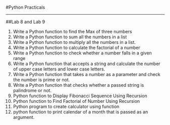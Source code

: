 #Python Practicals

---

##Lab 8 and Lab 9

1. Write a Python function to find the Max of three numbers
2. Write a Python function to sum all the numbers in a list
3. Write a Python function to multiply all the numbers in a list.
4. Write a Python function to calculate the factorial of a number
5. Write a Python function to check whether a number falls in a given range
6. Write a Python function that accepts a string and calculate the number of upper case letters and lower case letters.
7. Write a Python function that takes a number as a parameter and check the number is prime or not.
8. Write a Python function that checks whether a passed string is palindrome or not.
9. Python function to Display Fibonacci Sequence Using Recursion
10. Python function to Find Factorial of Number Using Recursion
11. Python program to create calculator using function
12. python function to print calendar of a month that is passed as an argument.


